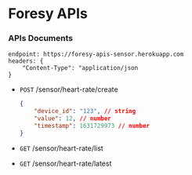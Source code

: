 # Foresy APIs

### APIs Documents
```
endpoint: https://foresy-apis-sensor.herokuapp.com
headers: {
    "Content-Type": "application/json
}

```
* `POST` /sensor/heart-rate/create

    ```json
    {
        "device_id": "123", // string
        "value": 12, // number
        "timestamp": 1631729973 // number
    }
    ```
* `GET` /sensor/heart-rate/list
* `GET` /sensor/heart-rate/latest
